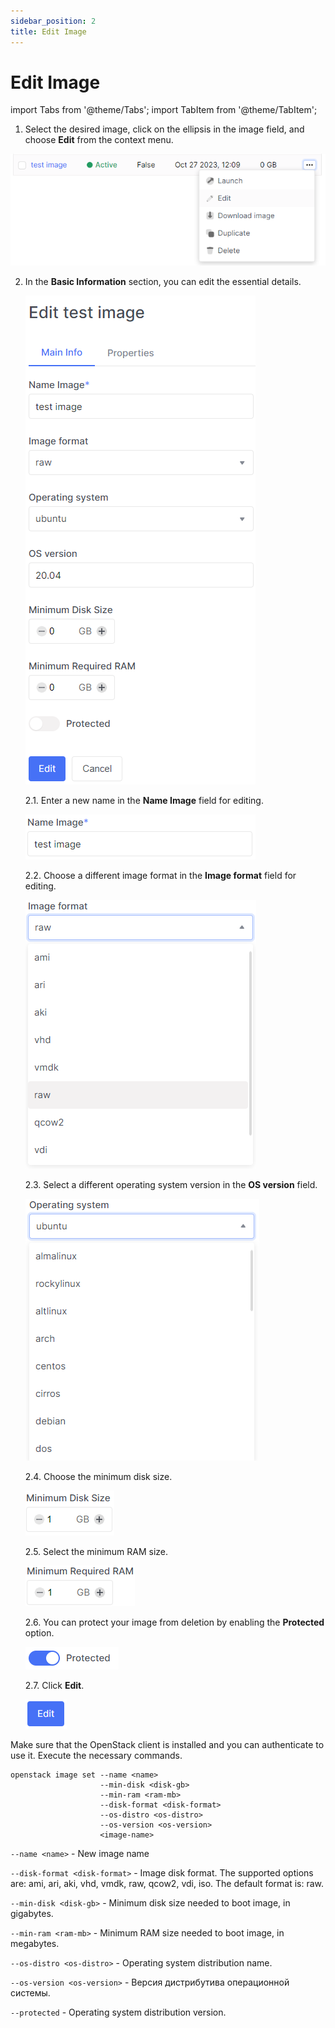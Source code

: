 ```yaml
---
sidebar_position: 2
title: Edit Image
---
```


# Edit Image

import Tabs from '@theme/Tabs';
import TabItem from '@theme/TabItem';

<Tabs>
  <TabItem value="personal-area" label="Personal Area" default>
    
1. Select the desired image, click on the ellipsis in the image field, and choose **Edit** from the context menu.

![](../img/images/24.png)

2. In the **Basic Information** section, you can edit the essential details.

    ![](../img/images/25.png)

    2.1. Enter a new name in the **Name Image** field for editing.

    ![](../img/images/26.png)
 
    2.2. Choose a different image format in the **Image format** field for editing.

    ![](../img/images/27.png)

    2.3. Select a different operating system version in the **OS version** field.

    ![](../img/images/28.png)

    2.4. Choose the minimum disk size.

    ![](../img/images/29.png)

    2.5. Select the minimum RAM size.

    ![](../img/images/30.png)

    2.6. You can protect your image from deletion by enabling the **Protected** option.

    ![](../img/images/31.png)

    2.7. Click **Edit**.

    ![](../img/images/32.png)

</TabItem>
<TabItem value="openstack" label="Openstack CLI">
    
Make sure that the OpenStack client is installed and you can authenticate to use it. Execute the necessary commands.

```
openstack image set --name <name>
                    --min-disk <disk-gb>
                    --min-ram <ram-mb>
                    --disk-format <disk-format>
                    --os-distro <os-distro>
                    --os-version <os-version>
                    <image-name>
```

`--name <name>` - New image name

`--disk-format <disk-format>` - Image disk format. The supported options are: ami, ari, aki, vhd, vmdk, raw, qcow2, vdi, iso. The default format is: raw.

`--min-disk <disk-gb>` - Minimum disk size needed to boot image, in gigabytes.

`--min-ram <ram-mb>` - Minimum RAM size needed to boot image, in megabytes.

`--os-distro <os-distro>` - Operating system distribution name.

`--os-version <os-version>` - Версия дистрибутива операционной системы.

`--protected` - Operating system distribution version.

</TabItem>
</Tabs>